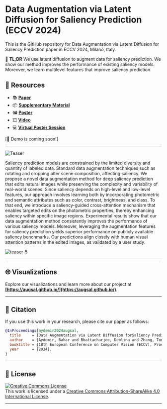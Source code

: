 # Data Augmentation via Latent Diffusion for Saliency Prediction (ECCV 2024)
This is the GitHub repository for Data Augmentation via Latent Diffusion for Saliency Prediction paper in ECCV 2024, Milano, Italy.

📝 **TL;DR** 
We use latent diffusion to augment data for saliency prediction. We show our method improves the performance of existing saliency models. Moreover, we learn multilevel features that improve saliency prediction.

## 📄 **Resources**
- 📚 **[Paper](https://www.ecva.net/papers/eccv_2024/papers_ECCV/papers/10071.pdf)**  
- 📦 **[Supplementary Material](https://www.ecva.net/papers/eccv_2024/papers_ECCV/papers/10071-supp.pdf)**  
- 🖼️ **[Poster](https://eccv.ecva.net/media/PosterPDFs/ECCV%202024/2521.png?t=1726067821.916353)**  
- 🎞️ **[Video](https://youtu.be/2R6iP9M_cQI?si=NzaXCvHmfhLyEsOC)**
- 💻 **[Virtual Poster Session](https://eccv.ecva.net/virtual/2024/poster/2521)**
  
[🤗 Demo is coming soon!]

---

![Teaser](./images/augment.gif)


Saliency prediction models are constrained by the limited diversity and quantity of labeled data. Standard data augmentation techniques such as rotating and cropping alter scene composition, affecting saliency. We propose a novel data augmentation method for deep saliency prediction that edits natural images while preserving the complexity and variability of real-world scenes. Since saliency depends on high-level and low-level features, our approach involves learning both by incorporating photometric and semantic attributes such as color, contrast, brightness, and class. To that end, we introduce a saliency-guided cross-attention mechanism that enables targeted edits on the photometric properties, thereby enhancing saliency within specific image regions. Experimental results show that our data augmentation method consistently improves the performance of various saliency models. Moreover, leveraging the augmentation features for saliency prediction yields superior performance on publicly available saliency benchmarks. Our predictions align closely with human visual attention patterns in the edited images, as validated by a user study. 


![teaser-5](https://github.com/user-attachments/assets/f0228a97-f1f8-4d09-a687-b4887abe7ee3)

---

## 🌐 **Visualizations**
Explore our visualizations and learn more about our project at **[https://augsal.github.io/](https://augsal.github.io/)**.

---

## 📜 **Citation**

If you use this work in your research, please cite our paper as follows:

```bibtex
@InProceedings{aydemir2024augsal,
  title     = {Data Augmentation via Latent Diffusion forSaliency Prediction},
  author    = {Aydemir, Bahar and Bhattacharjee, Deblina and Zhang, Tong and Salzmann, Mathieu and S{"u}sstrunk, Sabine},
  booktitle = {18th European Conference on Computer Vision (ECCV), Proceedings},
  year      = {2024},
}
```

---

## 📜 **License**

<a rel="license" href="http://creativecommons.org/licenses/by-sa/4.0/"><img alt="Creative Commons License" style="border-width:0; vertical-align:middle" src="https://i.creativecommons.org/l/by-sa/4.0/88x31.png" /></a>  
This work is licensed under a [Creative Commons Attribution-ShareAlike 4.0 International License](http://creativecommons.org/licenses/by-sa/4.0/).

---

